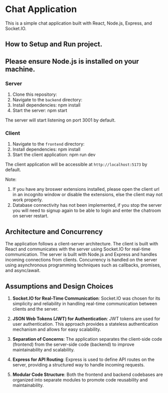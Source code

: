 # Chat Application

This is a simple chat application built with React, Node.js, Express, and Socket.IO.

## How to Setup and Run project.

## Please ensure Node.js is installed on your machine.

### Server

1. Clone this repository:
2. Navigate to the `backend` directory:
3. Install dependencies: npm install
4. Start the server:  npm start

The server will start listening on port 3001 by default.

### Client

1. Navigate to the `frontend` directory:
2. Install dependencies: npm install
3. Start the client application: npm run dev

The client application will be accessible at `http://localhost:5173` by default.

Note: 
1. If you have any broswer extensions installed, please open the client url in an incognito window or 
   disable the extensions, else the client may not work properly.
2. Database connectivity has not been implemented, if you stop the server you will need to signup again 
   to be able to login and enter the chatroom on server restart.   
      

## Architecture and Concurrency

The application follows a client-server architecture. The client is built with React and communicates with the server using Socket.IO for real-time communication. The server is built with Node.js and Express and handles incoming connections from clients. Concurrency is handled on the server using asynchronous programming techniques such as callbacks, promises, and async/await.

## Assumptions and Design Choices

1. **Socket.IO for Real-Time Communication**: Socket.IO was chosen for its simplicity and reliability in handling real-time communication between clients and the server.

2. **JSON Web Tokens (JWT) for Authentication**: JWT tokens are used for user authentication. This approach provides a stateless authentication mechanism and allows for easy scalability.

3. **Separation of Concerns**: The application separates the client-side code (frontend) from the server-side code (backend) to improve maintainability and scalability.

4. **Express for API Routing**: Express is used to define API routes on the server, providing a structured way to handle incoming requests.

5. **Modular Code Structure**: Both the frontend and backend codebases are organized into separate modules to promote code reusability and maintainability.










